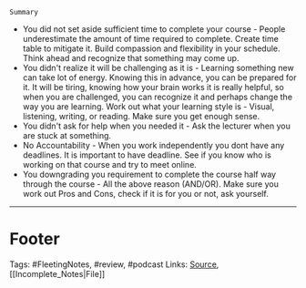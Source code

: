 `Summary`

- You did not set aside sufficient time to complete your course - People underestimate the amount of time required to complete. Create time table to mitigate it. Build compassion and flexibility in your schedule. Think ahead and recognize that something may come up. 
- You didn't realize it will be challenging as it is - Learning something new can take lot of energy. Knowing this in advance, you can be prepared for it. It will be tiring, knowing how your brain works it is really helpful, so when you are challenged, you can recognize it and perhaps change the way you are learning. Work out what your learning style is - Visual, listening, writing, or reading. Make sure you get enough sense. 
- You didn't ask for help when you needed it - Ask the lecturer when you are stuck at something. 
- No Accountability - When you work independently you dont have any deadlines. It is important to have deadline. See if you know who is working on that course and try to meet online. 
- You downgrading you requirement to complete the course half way through the course - All the above reason (AND/OR). Make sure you work out Pros and Cons, check if it is for you or not, ask yourself.


---
# Footer
Tags: #FleetingNotes, #review, #podcast
Links: 
[Source](http://www.buzzsprout.com/1236713/6054055), [[Incomplete_Notes|File]]

<!--stackedit_data:
eyJoaXN0b3J5IjpbLTg0ODU4NDA1Nl19
-->